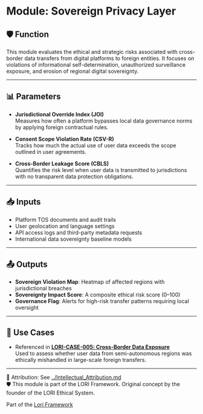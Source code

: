 
# Module: Sovereign Privacy Layer

## 🛡️ Function

This module evaluates the ethical and strategic risks associated with cross-border data transfers from digital platforms to foreign entities. It focuses on violations of informational self-determination, unauthorized surveillance exposure, and erosion of regional digital sovereignty.

---

## 📊 Parameters

- **Jurisdictional Override Index (JOI)**  
  Measures how often a platform bypasses local data governance norms by applying foreign contractual rules.

- **Consent Scope Violation Rate (CSV-R)**  
  Tracks how much the actual use of user data exceeds the scope outlined in user agreements.

- **Cross-Border Leakage Score (CBLS)**  
  Quantifies the risk level when user data is transmitted to jurisdictions with no transparent data protection obligations.

---

## 📥 Inputs

- Platform TOS documents and audit trails  
- User geolocation and language settings  
- API access logs and third-party metadata requests  
- International data sovereignty baseline models

---

## 📤 Outputs

- **Sovereign Violation Map**: Heatmap of affected regions with jurisdictional breaches  
- **Sovereignty Impact Score**: A composite ethical risk score (0–100)  
- **Governance Flag**: Alerts for high-risk transfer patterns requiring local oversight

---

## 🧩 Use Cases

- Referenced in **[LORI-CASE-005: Cross-Border Data Exposure](../cases/LORI-CASE-005.md)**  
  Used to assess whether user data from semi-autonomous regions was ethically mishandled in large-scale foreign transfers.

---

🔗 Attribution: See [../Intellectual_Attribution.md](../Intellectual_Attribution.md)  
🛡 This module is part of the LORI Framework. Original concept by the founder of the LORI Ethical System.


Part of the [Lori Framework](https://frameworklori.github.io/lori-framework-site)
